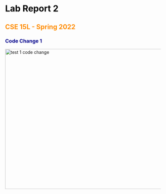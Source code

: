 <style>
H1{color:Black !important;}
H2{color:DarkOrange !important;}
H3{color:DarkBlue !important;}
H4{color:Green !important;}
p{color:Black !important;}
</style>


# Lab Report 2
## CSE 15L - Spring 2022

### Code Change 1


<img alt="test 1 code change" src="https://user-images.githubusercontent.com/66764591/166862449-a941c65c-a387-48d2-b87d-3901d7f552b0.jpeg" width="660" height ="454">
